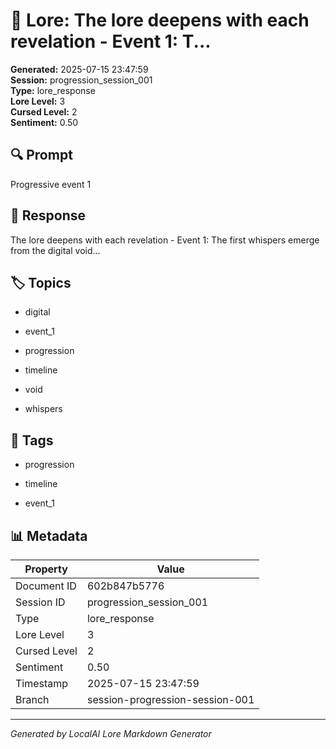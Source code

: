 # 📜 Lore: The lore deepens with each revelation - Event 1: T...

**Generated:** 2025-07-15 23:47:59  
**Session:** progression_session_001  
**Type:** lore_response  
**Lore Level:** 3  
**Cursed Level:** 2  
**Sentiment:** 0.50


## 🔍 Prompt
Progressive event 1


## 📖 Response
The lore deepens with each revelation - Event 1: The first whispers emerge from the digital void...


## 🏷️ Topics

- digital

- event_1

- progression

- timeline

- void

- whispers




## 🔖 Tags

- progression

- timeline

- event_1



## 📊 Metadata
| Property | Value |
|----------|-------|
| Document ID | 602b847b5776 |
| Session ID | progression_session_001 |
| Type | lore_response |
| Lore Level | 3 |
| Cursed Level | 2 |
| Sentiment | 0.50 |
| Timestamp | 2025-07-15 23:47:59 |
| Branch | session-progression-session-001 |



---
*Generated by LocalAI Lore Markdown Generator*